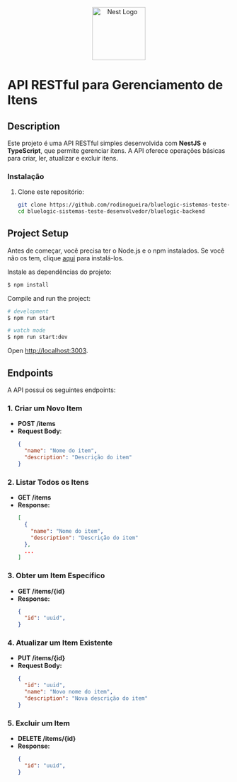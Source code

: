 <p align="center">
  <a href="http://nestjs.com/" target="blank"><img src="https://nestjs.com/img/logo-small.svg" width="120" alt="Nest Logo" /></a>
</p>

# API RESTful para Gerenciamento de Itens

## Description

Este projeto é uma API RESTful simples desenvolvida com **NestJS** e **TypeScript**, que permite gerenciar itens. A API oferece operações básicas para criar, ler, atualizar e excluir itens.

### Instalação

1. Clone este repositório:
   ```bash
   git clone https://github.com/rodinogueira/bluelogic-sistemas-teste-desenvolvedor.git
   cd bluelogic-sistemas-teste-desenvolvedor/bluelogic-backend

## Project Setup
Antes de começar, você precisa ter o Node.js e o npm instalados. Se você não os tem, clique [aqui](https://nodejs.org/) para instalá-los.

Instale as dependências do projeto:

```bash
$ npm install
```

Compile and run the project:

```bash
# development
$ npm run start

# watch mode
$ npm run start:dev
```
Open [http://localhost:3003](http://localhost:3003).

## Endpoints

A API possui os seguintes endpoints:

### 1. Criar um Novo Item
- **POST /items**
- **Request Body**:
  ```json
  {
    "name": "Nome do item",
    "description": "Descrição do item"
  }

### 2. Listar Todos os Itens
- **GET /items**
- **Response:**
  ```json
  [
    {
      "name": "Nome do item",
      "description": "Descrição do item"
    },
    ...
  ]
  ```

### 3. Obter um Item Específico
- **GET /items/{id}**
- **Response:**
  ```json
  {
    "id": "uuid",
  }

### 4. Atualizar um Item Existente
- **PUT /items/{id}**
- **Request Body:**
  ```json
  {
    "id": "uuid",
    "name": "Novo nome do item",
    "description": "Nova descrição do item"
  }

### 5. Excluir um Item
- **DELETE /items/{id}**
- **Response:**
  ```json
  {
    "id": "uuid",
  }
  ```